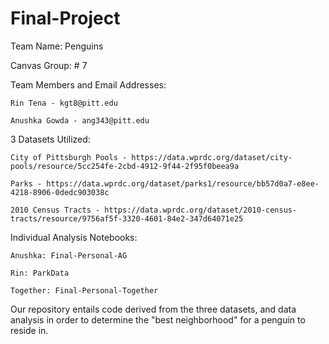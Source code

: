 # Final-Project

Team Name: Penguins

Canvas Group: # 7

Team Members and Email Addresses: 

    Rin Tena - kgt8@pitt.edu
    
    Anushka Gowda - ang343@pitt.edu
  
3 Datasets Utilized:

    City of Pittsburgh Pools - https://data.wprdc.org/dataset/city-pools/resource/5cc254fe-2cbd-4912-9f44-2f95f0beea9a 
    
    Parks - https://data.wprdc.org/dataset/parks1/resource/bb57d0a7-e8ee-4218-8906-0dedc903038c
    
    2010 Census Tracts - https://data.wprdc.org/dataset/2010-census-tracts/resource/9756af5f-3320-4601-84e2-347d64071e25

Individual Analysis Notebooks:
    
    Anushka: Final-Personal-AG

    Rin: ParkData

    Together: Final-Personal-Together
  
Our repository entails code derived from the three datasets, and data analysis in order to determine the "best neighborhood" for a penguin to reside in. 
